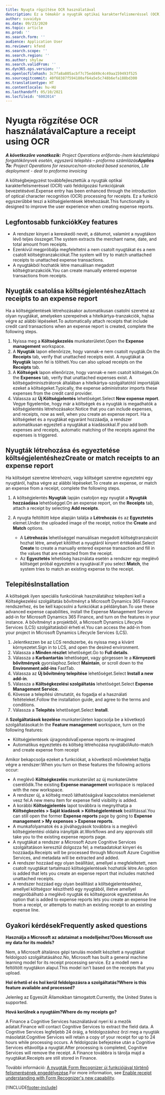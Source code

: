 ```yaml
---
title: Nyugta rögzítése OCR használatával
description: Ez a témakör a nyugták optikai karakterfelismeréssel (OCR) való feldolgozásáról nyújt információkat.
author: suvaidya
ms.date: 09/23/2020
ms.topic: article
ms.prod: ''
ms.search.form: ''
audience: Application User
ms.reviewer: kfend
ms.search.scope: ''
ms.search.region: ''
ms.author: shylaw
ms.search.validFrom: ''
ms.dyn365.ops.version: ''
ms.openlocfilehash: 3c7fa8a805acbf7c75edd49c4c49aa159493f525
ms.sourcegitcommit: 40f68387f594180af64a5e5c748b6efa188bd300
ms.translationtype: HT
ms.contentlocale: hu-HU
ms.lasthandoff: 05/10/2021
ms.locfileid: "6002014"
---
```

# <a name="capture-a-receipt-using-ocr"></a><span data-ttu-id="27b9a-103">Nyugta rögzítése OCR használatával</span><span class="sxs-lookup"><span data-stu-id="27b9a-103">Capture a receipt using OCR</span></span>

<span data-ttu-id="27b9a-104">_**A következőre vonatkozik:** Project Operations erőforrás-/nem készletalapú forgatókönyvek esetén, egyszerű telepítés – proforma számlázás_</span><span class="sxs-lookup"><span data-stu-id="27b9a-104">_**Applies To:** Project Operations for resource/non-stocked based scenarios, Lite deployment - deal to proforma invoicing_</span></span>

<span data-ttu-id="27b9a-105">A költségbejegyzést továbbfejlesztettük a nyugták optikai karakterfelismeréssel (OCR) való feldolgozási funkciójának bevezetésével.</span><span class="sxs-lookup"><span data-stu-id="27b9a-105">Expense entry has been enhanced through the introduction of optical character recognition (OCR) processing for receipts.</span></span> <span data-ttu-id="27b9a-106">Ez a funkció egyszerűbbé teszi a költségjelentések létrehozását.</span><span class="sxs-lookup"><span data-stu-id="27b9a-106">This functionality is designed to improve the user experience when creating expense reports.</span></span>

## <a name="key-features"></a><span data-ttu-id="27b9a-107">Legfontosabb funkciók</span><span class="sxs-lookup"><span data-stu-id="27b9a-107">Key features</span></span>

- <span data-ttu-id="27b9a-108">A rendszer kinyeri a kereskedő nevét, a dátumot, valamint a nyugtákon lévő teljes összeget.</span><span class="sxs-lookup"><span data-stu-id="27b9a-108">The system extracts the merchant name, date, and total amount from receipts.</span></span>
- <span data-ttu-id="27b9a-109">Ezenkívül megpróbálja megfeleltetni a nem csatolt nyugtákat és a nem csatolt költségtranzakciókat.</span><span class="sxs-lookup"><span data-stu-id="27b9a-109">The system will try to match unattached receipts to unattached expense transactions.</span></span>
- <span data-ttu-id="27b9a-110">A nyugtákból hozhatók létre manuálisan megadott költségtranzakciók.</span><span class="sxs-lookup"><span data-stu-id="27b9a-110">You can create manually entered expense transactions from receipts.</span></span>

## <a name="attach-receipts-to-an-expense-report"></a><span data-ttu-id="27b9a-111">Nyugták csatolása költségjelentéshez</span><span class="sxs-lookup"><span data-stu-id="27b9a-111">Attach receipts to an expense report</span></span>

<span data-ttu-id="27b9a-112">Ha a költségjelentések létrehozásakor automatikusan csatolni szeretné az olyan nyugtákat, amelyeken szerepelnek a hitelkártya-tranzakciók, hajtsa végre az alábbi lépéseket.</span><span class="sxs-lookup"><span data-stu-id="27b9a-112">To automatically attach receipts that include credit card transactions when an expense report is created, complete the following steps.</span></span>

  1. <span data-ttu-id="27b9a-113">Nyissa meg a **Költségkezelés** munkaterületet.</span><span class="sxs-lookup"><span data-stu-id="27b9a-113">Open the **Expense management** workspace.</span></span>
  2. <span data-ttu-id="27b9a-114">A **Nyugták** lapon ellenőrizze, hogy vannak-e nem csatolt nyugták.</span><span class="sxs-lookup"><span data-stu-id="27b9a-114">On the **Receipts** tab, verify that unattached receipts exist.</span></span> <span data-ttu-id="27b9a-115">A nyugtákat a **Nyugták** lapon fel is töltheti.</span><span class="sxs-lookup"><span data-stu-id="27b9a-115">You can also upload receipts on the **Receipts** tab.</span></span>
  3. <span data-ttu-id="27b9a-116">A **Költségek** lapon ellenőrizze, hogy vannak-e nem csatolt költségek.</span><span class="sxs-lookup"><span data-stu-id="27b9a-116">On the **Expenses** tab, verify that unattached expenses exist.</span></span> <span data-ttu-id="27b9a-117">A költségadminisztrátorok általában a hitelkártya-szolgáltatótól importálják ezeket a költségeket.</span><span class="sxs-lookup"><span data-stu-id="27b9a-117">Typically, the expense administrator imports these expenses from the credit card provider.</span></span>
  4. <span data-ttu-id="27b9a-118">Válassza az **Új Költségjelentés** lehetőséget.</span><span class="sxs-lookup"><span data-stu-id="27b9a-118">Select **New expense report**.</span></span> <span data-ttu-id="27b9a-119">Vegye figyelembe, hogy már a költségek és a nyugták is megadhatók a költségjelentés létrehozásakor.</span><span class="sxs-lookup"><span data-stu-id="27b9a-119">Notice that you can include expenses, and receipts, now as well, when you create an expense report.</span></span> <span data-ttu-id="27b9a-120">Ha a költségeket és a nyugtákat egyaránt hozzáadja, a rendszer automatikusan egyezteti a nyugtákat a kiadásokkal.</span><span class="sxs-lookup"><span data-stu-id="27b9a-120">If you add both expenses and receipts, automatic matching of the receipts against the expenses is triggered.</span></span>

## <a name="create-or-match-receipts-to-an-expense-report"></a><span data-ttu-id="27b9a-121">Nyugták létrehozása és egyeztetése költségjelentéshez</span><span class="sxs-lookup"><span data-stu-id="27b9a-121">Create or match receipts to an expense report</span></span>
<span data-ttu-id="27b9a-122">Ha költséget szeretne létrehozni, vagy költséget szeretne egyeztetni egy nyugtáról, hajtsa végre az alábbi lépéseket.</span><span class="sxs-lookup"><span data-stu-id="27b9a-122">To create an expense, or match an expense from a receipt, complete the following steps.</span></span>

  1. <span data-ttu-id="27b9a-123">A költségjelentés **Nyugták** lapján csatoljon egy nyugtát a **Nyugták hozzáadása** lehetőséggel.</span><span class="sxs-lookup"><span data-stu-id="27b9a-123">On an expense report, on the **Receipts** tab, attach a receipt by selecting **Add receipts**.</span></span>
  2. <span data-ttu-id="27b9a-124">A nyugta feltöltött képe alapján találja a **Létrehozás** és az **Egyeztetés** elemet.</span><span class="sxs-lookup"><span data-stu-id="27b9a-124">Under the uploaded image of the receipt, notice the **Create** and **Match** options.</span></span>

      - <span data-ttu-id="27b9a-125">A **Létrehozás** lehetőséggel manuálisan megadott költségtranzakciót hozhat létre, amelyet kitölthet a nyugtáról kinyert értékekkel.</span><span class="sxs-lookup"><span data-stu-id="27b9a-125">Select **Create** to create a manually entered expense transaction and fill in the values that are extracted from the receipt.</span></span>
      - <span data-ttu-id="27b9a-126">Az **Egyeztetés** lehetőség használata esetén a rendszer egy meglévő költséget próbál egyeztetni a nyugtával.</span><span class="sxs-lookup"><span data-stu-id="27b9a-126">If you select **Match**, the system tries to match an existing expense to the receipt.</span></span>

## <a name="installation"></a><span data-ttu-id="27b9a-127">Telepítés</span><span class="sxs-lookup"><span data-stu-id="27b9a-127">Installation</span></span>

<span data-ttu-id="27b9a-128">A költségek ilyen speciális funkcióinak használatához telepíteni kell a Költségkezelési szolgáltatás bővítményt a Microsoft Dynamics 365 Finance rendszerhez, és be kell kapcsolni a funkciókat a példányban.</span><span class="sxs-lookup"><span data-stu-id="27b9a-128">To use these advanced expense capabilities, install the Expense Management Service add-in for Microsoft Dynamics 365 Finance, and turn on the features in your instance.</span></span> <span data-ttu-id="27b9a-129">A bővítményt a projektből, a Microsoft Dynamics Lifecycle Services (LCS) szolgáltatásból érheti el.</span><span class="sxs-lookup"><span data-stu-id="27b9a-129">You can access the add-in from your project in Microsoft Dynamics Lifecycle Services (LCS).</span></span>

1. <span data-ttu-id="27b9a-130">Jelentkezzen be az LCS rendszerbe, és nyissa meg a kívánt környezetet.</span><span class="sxs-lookup"><span data-stu-id="27b9a-130">Sign in to LCS, and open the desired environment.</span></span>
2. <span data-ttu-id="27b9a-131">Válassza a **Minden részlet** lehetőséget.</span><span class="sxs-lookup"><span data-stu-id="27b9a-131">Go to **Full details**.</span></span>
3. <span data-ttu-id="27b9a-132">Válassza a **Karbantartás** lehetőséget, vagy görgessen le a **Környezeti bővítmények** gyorslaphoz.</span><span class="sxs-lookup"><span data-stu-id="27b9a-132">Select **Maintain**, or scroll down to the **Environment add-ins** FastTab.</span></span>
4. <span data-ttu-id="27b9a-133">Válassza az **Új bővítmény telepítése** lehetőséget.</span><span class="sxs-lookup"><span data-stu-id="27b9a-133">Select **Install a new add-in**.</span></span>
5. <span data-ttu-id="27b9a-134">Válassza a **Költségkezelési szolgáltatás** lehetőséget.</span><span class="sxs-lookup"><span data-stu-id="27b9a-134">Select **Expense Management Service**.</span></span>
6. <span data-ttu-id="27b9a-135">Kövesse a telepítési útmutatót, és fogadja el a használati feltételeket.</span><span class="sxs-lookup"><span data-stu-id="27b9a-135">Follow the installation guide, and agree to the terms and conditions.</span></span>
7. <span data-ttu-id="27b9a-136">Válassza a **Telepítés** lehetőséget.</span><span class="sxs-lookup"><span data-stu-id="27b9a-136">Select **Install**.</span></span>

<span data-ttu-id="27b9a-137">A **Szolgáltatások kezelése** munkaterületen kapcsolja be a következő szolgáltatásokat:</span><span class="sxs-lookup"><span data-stu-id="27b9a-137">In the **Feature management** workspace, turn on the following features:</span></span>

- <span data-ttu-id="27b9a-138">Költségjelentések újragondolva</span><span class="sxs-lookup"><span data-stu-id="27b9a-138">Expense reports re-imagined</span></span>
- <span data-ttu-id="27b9a-139">Automatikus egyeztetés és költség létrehozása nyugtából</span><span class="sxs-lookup"><span data-stu-id="27b9a-139">Auto-match and create expense from receipt</span></span>

<span data-ttu-id="27b9a-140">Amikor bekapcsolja ezeket a funkciókat, a következő műveleteket hajtja végre a rendszer:</span><span class="sxs-lookup"><span data-stu-id="27b9a-140">When you turn on these features the following actions occur:</span></span>

- <span data-ttu-id="27b9a-141">A meglévő **Költségkezelés** munkaterület az új munkaterületre cserélődik.</span><span class="sxs-lookup"><span data-stu-id="27b9a-141">The existing **Expense management** workspace is replaced with the new workspace.</span></span>
- <span data-ttu-id="27b9a-142">A rendszer új, a költség mező láthatóságával kapcsolatos menüelemet vesz fel.</span><span class="sxs-lookup"><span data-stu-id="27b9a-142">A new menu item for expense field visibility is added.</span></span>
- <span data-ttu-id="27b9a-143">A korábbi **Költségjelentés** lapot továbbra is megnyithatja a **Költségkezelés > Saját kiadások > Költségjelentések** beállítással.</span><span class="sxs-lookup"><span data-stu-id="27b9a-143">You can still open the former **Expense reports** page by going to **Expense management > My expenses > Expense reports**.</span></span>
- <span data-ttu-id="27b9a-144">A munkafolyamatok és a jóváhagyások továbbra is a meglévő költségjelentési oldalra irányítják át.</span><span class="sxs-lookup"><span data-stu-id="27b9a-144">Workflows and any approvals still take you to the existing expense reports page.</span></span>
- <span data-ttu-id="27b9a-145">A nyugtákat a rendszer a Microsoft Azure Cognitive Services szolgáltatáson keresztül dolgozza fel; a metaadatokat kinyeri és hozzáadja.</span><span class="sxs-lookup"><span data-stu-id="27b9a-145">Receipts will be processed through Microsoft Azure Cognitive Services, and metadata will be extracted and added.</span></span>
- <span data-ttu-id="27b9a-146">A rendszer hozzáad egy olyan beállítást, amellyel a megfeleltetett, nem csatolt nyugtákat tartalmazó költségjelentések hozhatók létre.</span><span class="sxs-lookup"><span data-stu-id="27b9a-146">An option is added that lets you create an expense report that includes matched unattached receipts.</span></span>
- <span data-ttu-id="27b9a-147">A rendszer hozzáad egy olyan beállítást a költségjelentésekhez, amellyel költségsor készíthető egy nyugtából, illetve amellyel megpróbálható a meglévő nyugták és költségsorok egyeztetése.</span><span class="sxs-lookup"><span data-stu-id="27b9a-147">An option that is added to expense reports lets you create an expense line from a receipt, or attempts to match an existing receipt to an existing expense line.</span></span>

## <a name="frequently-asked-questions"></a><span data-ttu-id="27b9a-148">Gyakori kérdések</span><span class="sxs-lookup"><span data-stu-id="27b9a-148">Frequently asked questions</span></span>

<span data-ttu-id="27b9a-149">**Használja a Microsoft az adataimat a modelljeihez?**</span><span class="sxs-lookup"><span data-stu-id="27b9a-149">**Does Microsoft use my data for its models?**</span></span>

<span data-ttu-id="27b9a-150">Nem, a Microsoft általános gépi tanulás modellt készített a nyugtákat feldolgozó szolgáltatásához.</span><span class="sxs-lookup"><span data-stu-id="27b9a-150">No, Microsoft has built a general machine learning model for its receipt processing service.</span></span> <span data-ttu-id="27b9a-151">Ez a modell nem a feltöltött nyugtákon alapul.</span><span class="sxs-lookup"><span data-stu-id="27b9a-151">This model isn't based on the receipts that you upload.</span></span>

<span data-ttu-id="27b9a-152">**Hol érhető el és hol kerül feldolgozásra a szolgáltatás?**</span><span class="sxs-lookup"><span data-stu-id="27b9a-152">**Where is this feature available and processed?**</span></span>

<span data-ttu-id="27b9a-153">Jelenleg az Egyesült Államokban támogatott.</span><span class="sxs-lookup"><span data-stu-id="27b9a-153">Currently, the United States is supported.</span></span>

<span data-ttu-id="27b9a-154">**Hová kerülnek a nyugtáim?**</span><span class="sxs-lookup"><span data-stu-id="27b9a-154">**Where do my receipts go?**</span></span>

<span data-ttu-id="27b9a-155">A Finance a Cognitive Services használatával nyeri ki a mezők adatait.</span><span class="sxs-lookup"><span data-stu-id="27b9a-155">Finance will contact Cognitive Services to extract the field data.</span></span> <span data-ttu-id="27b9a-156">A Cognitive Services legfeljebb 24 óráig, a feldolgozáshoz őrzi meg a nyugták másolatát.</span><span class="sxs-lookup"><span data-stu-id="27b9a-156">Cognitive Services will retain a copy of your receipt for up to 24 hours while processing occurs.</span></span> <span data-ttu-id="27b9a-157">A feldolgozás befejezése után a Cognitive Services eltávolítja a nyugtát.</span><span class="sxs-lookup"><span data-stu-id="27b9a-157">After processing is completed, Cognitive Services will remove the receipt.</span></span> <span data-ttu-id="27b9a-158">A Finance továbbra is tárolja majd a nyugtákat.</span><span class="sxs-lookup"><span data-stu-id="27b9a-158">Receipts are still stored in Finance.</span></span>

<span data-ttu-id="27b9a-159">További információ: [A nyugták Form Recognizer új funkciójával történő felismerésének engedélyezése](https://azure.microsoft.com/blog/enable-receipt-understanding-with-form-recognizer-s-new-capability/).</span><span class="sxs-lookup"><span data-stu-id="27b9a-159">For more information, see [Enable receipt understanding with Form Recognizer's new capability](https://azure.microsoft.com/blog/enable-receipt-understanding-with-form-recognizer-s-new-capability/).</span></span>


[!INCLUDE[footer-include](../includes/footer-banner.md)]
